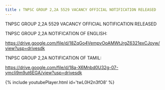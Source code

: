 ```yaml
---
title : TNPSC GROUP 2,2A 5529 VACANCY OFFICIAL NOTIFICATION RELEASED
---
```


TNPSC GROUP 2,2A 5529 VACANCY OFFICIAL NOTIFICATION RELEASED

TNPSC GROUP 2,2A NOTIFICATION OF ENGLISH:

https://drive.google.com/file/d/18ZqGo4VempvOoAMWtJrgZ6321exCJoyw/view?usp=drivesdk

TNPSC GROUP 2,2A NOTIFICATION OF TAMIL:

https://drive.google.com/file/d/18a-X6Mnbd0U32g-07-ymcIi9m9ut6EGA/view?usp=drivesdk



{% include youtubePlayer.html id='twL0H2n3fO8' %}
